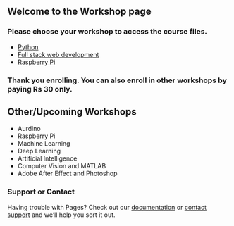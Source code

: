 ## Welcome to the Workshop page

### Please choose your workshop to access the course files.

- [Python](https://github.com/aakashm301/Workshop/tree/master/Complete-Python-Bootcamp-master)
- [Full stack web development](https://github.com/aakashm301/Workshop/tree/master/Full%20stack%20WEB%20DEV)
- [Raspberry Pi](#)

### Thank you enrolling. You can also enroll in other workshops by paying Rs 30 only.

## Other/Upcoming Workshops
- Aurdino
- Raspberry Pi
- Machine Learning
- Deep Learning
- Artificial Intelligence
- Computer Vision and MATLAB
- Adobe After Effect and Photoshop

### Support or Contact

Having trouble with Pages? Check out our [documentation](https://help.github.com/categories/github-pages-basics/) or [contact support](https://github.com/contact) and we’ll help you sort it out.
